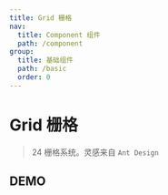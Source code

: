 ```yaml
---
title: Grid 栅格
nav:
  title: Component 组件
  path: /component
group:
  title: 基础组件
  path: /basic
  order: 0
---
```


# Grid 栅格

> 24 栅格系统。灵感来自 `Ant Design`

## DEMO

<code src="./demo/doc.tsx"></code>

<API src="./row.tsx"></API>

<API src="./col.tsx"></API>
